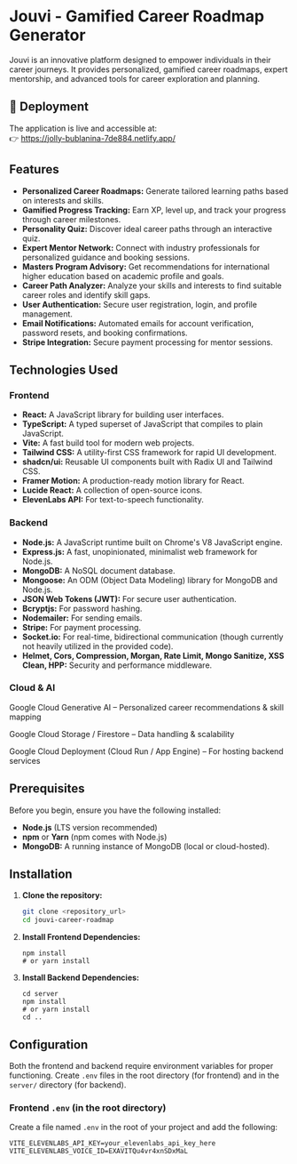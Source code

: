 # Jouvi - Gamified Career Roadmap Generator

Jouvi is an innovative platform designed to empower individuals in their career journeys. It provides personalized, gamified career roadmaps, expert mentorship, and advanced tools for career exploration and planning.
## 🔗 Deployment
The application is live and accessible at:  
👉 https://jolly-bublanina-7de884.netlify.app/

## Features

*   **Personalized Career Roadmaps:** Generate tailored learning paths based on interests and skills.
*   **Gamified Progress Tracking:** Earn XP, level up, and track your progress through career milestones.
*   **Personality Quiz:** Discover ideal career paths through an interactive quiz.
*   **Expert Mentor Network:** Connect with industry professionals for personalized guidance and booking sessions.
*   **Masters Program Advisory:** Get recommendations for international higher education based on academic profile and goals.
*   **Career Path Analyzer:** Analyze your skills and interests to find suitable career roles and identify skill gaps.
*   **User Authentication:** Secure user registration, login, and profile management.
*   **Email Notifications:** Automated emails for account verification, password resets, and booking confirmations.
*   **Stripe Integration:** Secure payment processing for mentor sessions.

## Technologies Used

### Frontend

*   **React:** A JavaScript library for building user interfaces.
*   **TypeScript:** A typed superset of JavaScript that compiles to plain JavaScript.
*   **Vite:** A fast build tool for modern web projects.
*   **Tailwind CSS:** A utility-first CSS framework for rapid UI development.
*   **shadcn/ui:** Reusable UI components built with Radix UI and Tailwind CSS.
*   **Framer Motion:** A production-ready motion library for React.
*   **Lucide React:** A collection of open-source icons.
*   **ElevenLabs API:** For text-to-speech functionality.

### Backend

*   **Node.js:** A JavaScript runtime built on Chrome's V8 JavaScript engine.
*   **Express.js:** A fast, unopinionated, minimalist web framework for Node.js.
*   **MongoDB:** A NoSQL document database.
*   **Mongoose:** An ODM (Object Data Modeling) library for MongoDB and Node.js.
*   **JSON Web Tokens (JWT):** For secure user authentication.
*   **Bcryptjs:** For password hashing.
*   **Nodemailer:** For sending emails.
*   **Stripe:** For payment processing.
*   **Socket.io:** For real-time, bidirectional communication (though currently not heavily utilized in the provided code).
*   **Helmet, Cors, Compression, Morgan, Rate Limit, Mongo Sanitize, XSS Clean, HPP:** Security and performance middleware.

### Cloud & AI

Google Cloud Generative AI – Personalized career recommendations & skill mapping

Google Cloud Storage / Firestore – Data handling & scalability

Google Cloud Deployment (Cloud Run / App Engine) – For hosting backend services

## Prerequisites

Before you begin, ensure you have the following installed:

*   **Node.js** (LTS version recommended)
*   **npm** or **Yarn** (npm comes with Node.js)
*   **MongoDB:** A running instance of MongoDB (local or cloud-hosted).

## Installation

1.  **Clone the repository:**
    ```bash
    git clone <repository_url>
    cd jouvi-career-roadmap
    ```

2.  **Install Frontend Dependencies:**
    ```bashbash
    npm install
    # or yarn install
    ```

3.  **Install Backend Dependencies:**
    ```bashbash
    cd server
    npm install
    # or yarn install
    cd ..
    ```

## Configuration

Both the frontend and backend require environment variables for proper functioning. Create `.env` files in the root directory (for frontend) and in the `server/` directory (for backend).

### Frontend `.env` (in the root directory)

Create a file named `.env` in the root of your project and add the following:

```env
VITE_ELEVENLABS_API_KEY=your_elevenlabs_api_key_here
VITE_ELEVENLABS_VOICE_ID=EXAVITQu4vr4xnSDxMaL
